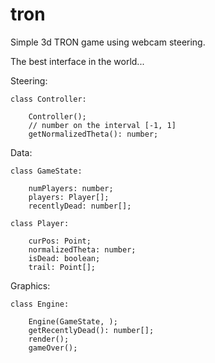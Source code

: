 tron
====

Simple 3d TRON game using webcam steering.

The best interface in the world...

Steering:

    class Controller:

        Controller();
        // number on the interval [-1, 1]
        getNormalizedTheta(): number;

Data:

    class GameState:

        numPlayers: number;
        players: Player[];
        recentlyDead: number[];

    class Player:

        curPos: Point;
        normalizedTheta: number;
        isDead: boolean;
        trail: Point[];


Graphics:

    class Engine:

        Engine(GameState, );
        getRecentlyDead(): number[];
        render();
        gameOver();
